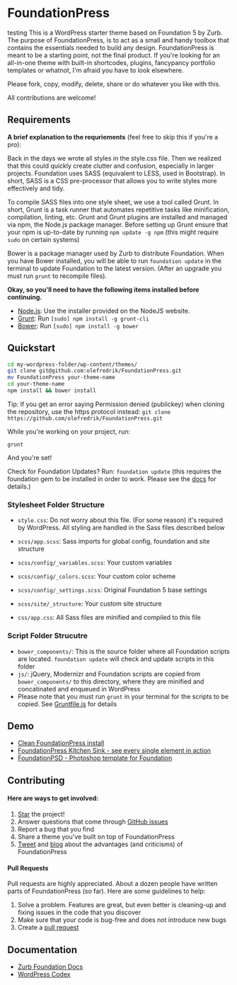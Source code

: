 # FoundationPress
testing
This is a WordPress starter theme based on Foundation 5 by Zurb. The purpose of FoundationPress, is to act as a small and handy toolbox that contains the essentials needed to build any design. FoundationPress is meant to be a starting point, not the final product. If you're looking for an all-in-one theme with built-in shortcodes, plugins, fancypancy portfolio templates or whatnot, I'm afraid you have to look elsewhere.

Please fork, copy, modify, delete, share or do whatever you like with this. 

All contributions are welcome!


## Requirements


**A brief explanation to the requriements** (feel free to skip this if you're a pro):

Back in the days we wrote all styles in the style.css file. Then we realized that this could quickly create clutter and confusion, especially in larger projects. Foundation uses SASS (equivalent to LESS, used in Bootstrap). In short, SASS is a CSS pre-processor that allows you to write styles more effectively and tidy. 

To compile SASS files into one style sheet, we use a tool called Grunt. In short, Grunt is a task runner that automates repetitive tasks like minification, compilation, linting, etc. Grunt and Grunt plugins are installed and managed via npm, the Node.js package manager. Before setting up Grunt ensure that your npm is up-to-date by running ```npm update -g npm``` (this might require ```sudo``` on certain systems)

Bower is a package manager used by Zurb to distribute Foundation. When you have Bower installed, you will be able to run ```foundation update``` in the terminal to update Foundation to the latest version. (After an upgrade you must run ```grunt``` to recompile files).


**Okay, so you'll need to have the following items installed before continuing.**

  * [Node.js](http://nodejs.org): Use the installer provided on the NodeJS website.
  * [Grunt](http://gruntjs.com/): Run `[sudo] npm install -g grunt-cli`
  * [Bower](http://bower.io): Run `[sudo] npm install -g bower`

## Quickstart

```bash
cd my-wordpress-folder/wp-content/themes/
git clone git@github.com:olefredrik/FoundationPress.git
mv FoundationPress your-theme-name
cd your-theme-name
npm install && bower install
```

Tip: If you get an error saying Permission denied (publickey) when cloning the repository, use the https protocol instead:
```git clone https://github.com/olefredrik/FoundationPress.git```

While you're working on your project, run:

`grunt`

And you're set!

Check for Foundation Updates? Run:
`foundation update` 
(this requires the foundation gem to be installed in order to work. Please see the [docs](http://foundation.zurb.com/docs/sass.html) for details.)


### Stylesheet Folder Structure

  * `style.css`: Do not worry about this file. (For some reason) it's required by WordPress. All styling are handled in the Sass files described below

  * `scss/app.scss`: Sass imports for global config, foundation and site structure

  * `scss/config/_variables.scss`: Your custom variables
  * `scss/config/_colors.scss`: Your custom color scheme
  * `scss/config/_settings.scss`: Original Foundation 5 base settings

  * `scss/site/_structure`: Your custom site structure

  * `css/app.css`: All Sass files are minified and compiled to this file

### Script Folder Strucutre
  
  * `bower_components/`: This is the source folder where all Foundation scripts are located. `foundation update` will check and update scripts in this folder
  * `js/`: jQuery, Modernizr and Foundation scripts are copied from `bower_components/` to this directory, where they are minified and concatinated and enqueued in WordPress
  * Please note that you must run `grunt` in your terminal for the scripts to be copied. See [Gruntfile.js](https://github.com/olefredrik/FoundationPress/blob/master/Gruntfile.js) for details

## Demo

* [Clean FoundationPress install](http://foundationpress.olefredrik.com/)
* [FoundationPress Kitchen Sink - see every single element in action](http://foundationpress.olefredrik.com/kitchen-sink/)
* [FoundationPSD - Photoshop template for Foundation](http://foundationpress.olefredrik.com/downloads/foundation-psd-template/)

## Contributing
#### Here are ways to get involved:

1. [Star](https://github.com/olefredrik/FoundationPress/stargazers) the project!
2. Answer questions that come through [GitHub issues](https://github.com/olefredrik/FoundationPress/issues)
3. Report a bug that you find
4. Share a theme you've built on top of FoundationPress
5. [Tweet](https://twitter.com/intent/tweet?original_referer=http%3A%2F%2Ffoundationpress.olefredrik.com%2F&text=Check%20out%20FoundationPress%2C%20the%20ultimate%20%23WordPress%20starter-theme%20built%20on%20%23Foundation%205&tw_p=tweetbutton&url=http%3A%2F%2Ffoundationpress.olefredrik.com&via=olefredrik) and [blog](http://www.justinfriebel.com/my-first-experience-with-foundationpress-a-wordpress-starter-theme-106/) about the advantages (and criticisms) of FoundationPress


#### Pull Requests

Pull requests are highly appreciated. About a dozen people have written parts of FoundationPress (so far). Here are some guidelines to help:

1. Solve a problem. Features are great, but even better is cleaning-up and fixing issues in the code that you discover
2. Make sure that your code is bug-free and does not introduce new bugs
3. Create a [pull request](https://help.github.com/articles/creating-a-pull-request)

## Documentation

* [Zurb Foundation Docs](http://foundation.zurb.com/docs/)
* [WordPress Codex](http://codex.wordpress.org/)
